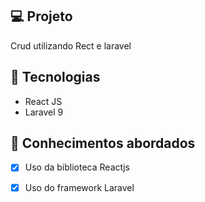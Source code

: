 ## 💻 Projeto

Crud utilizando Rect e laravel 

## 🚀 Tecnologias

- React JS
- Laravel 9

## 📔 Conhecimentos abordados

- [x] Uso da biblioteca Reactjs
- [x] Uso do framework Laravel



